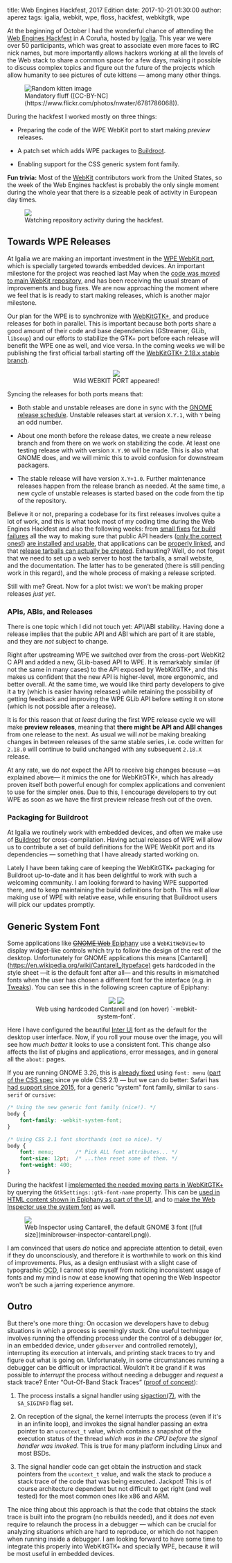 title: Web Engines Hackfest, 2017 Edition
date: 2017-10-21 01:30:00
author: aperez
tags: igalia, webkit, wpe, floss, hackfest, webkitgtk, wpe


At the beginning of October I had the wonderful chance of attending the [Web
Engines Hackfest](https://webengineshackfest.org/) in A Coruña, hosted by
[Igalia](https://www.igalia.com). This year we were over 50 participants, which
was great to associate even more faces to IRC nick names, but more importantly
allows hackers working at all the levels of the Web stack to share a common
space for a few days, making it possible to discuss complex topics and figure
out the future of the projects which allow humanity to see pictures of cute
kittens — among many other things.

<figure class="image">
  <img alt="Random kitten image" src="//perezdecastro.org/2017/web-kitten.jpg">
  <figcaption>Mandatory fluff ([CC-BY-NC](https://www.flickr.com/photos/nwater/6781786068)).</figcaption>
</figure>


During the hackfest I worked mostly on three things:

-   Preparing the code of the WPE WebKit port to start making *preview* releases.

-   A patch set which adds WPE packages to [Buildroot](https://buildroot.org/).

-   Enabling support for the CSS generic system font family.

**Fun trivia:** Most of the [WebKit](https://webkit.org) contributors work from
the United States, so the week of the Web Engines hackfest is probably the only
single moment during the whole year that there is a sizeable peak of activity
in European day times.

<figure class="image">
  <img src="//perezdecastro.org/images/glasses-scrolling-reflection.gif">
  <figcaption>Watching repository activity during the hackfest.</figcaption>
</figure>


Towards WPE Releases
--------------------

At Igalia we are making an important investment in the [WPE WebKit
port](http://trac.webkit.org/wiki/WPE), which is specially targeted towards
embedded devices. An important milestone for the project was reached last May
when the [code was moved to main WebKit
repository](https://bugs.webkit.org/show_bug.cgi?id=171110), and has been
receiving the usual stream of improvements and bug fixes. We are now
approaching the moment where we feel that is is ready to start making releases,
which is another major milestone.

Our plan for the WPE is to synchronize with
[WebKitGTK+](https://webkitgtk.org), and produce releases for both in
parallel.  This is important because both ports share a good amount of their
code and base dependencies (GStreamer, GLib, `libsoup`) and our efforts to
stabilize the GTK+ port before each release will benefit the WPE one as well,
and vice versa.  In the coming weeks we will be publishing the first official
tarball starting off the [WebKitGTK+ 2.18.x stable
branch](https://trac.webkit.org/wiki/WebKitGTK/2.18.x).

<figure style="text-align:center">
  <img src="//perezdecastro.org/images/wild-webkit-port-appears.png">
  <figcaption>Wild WEBKIT PORT appeared!</figcaption>
</figure>

Syncing the releases for both ports means that:

-   Both stable and unstable releases are done in sync with the [GNOME
    release schedule](https://wiki.gnome.org/ReleasePlanning). Unstable
    releases start at version `X.Y.1`, with `Y` being an odd number.

-   About one month before the release dates, we create a new release branch 
    and from there on we work on stabilizing the code. At least one testing
    release with with version `X.Y.90` will be made. This is also what GNOME
    does, and we will mimic this to avoid confusion for downstream packagers.
 
-   The stable release will have version `X.Y+1.0`. Further maintenance
    releases happen from the release branch as needed. At the same time,
    a new cycle of unstable releases is started based on the code from the
    tip of the repository.

Believe it or not, preparing a codebase for its first releases involves quite
a lot of work, and this is what took most of my coding time during the Web
Engines Hackfest and also the following weeks: from [small
fixes](https://bugs.webkit.org/show_bug.cgi?id=178081) [for build
failures](https://bugs.webkit.org/show_bug.cgi?id=178090) all the way to making
sure that public API headers ([only the correct
ones!](https://bugs.webkit.org/show_bug.cgi?id=178125)) [are
installed](https://bugs.webkit.org/show_bug.cgi?id=176448) [and
usable](https://bugs.webkit.org/show_bug.cgi?id=178104), that applications can
be [properly linked](https://bugs.webkit.org/show_bug.cgi?id=178133), and that
[release tarballs can actually be
created](https://bugs.webkit.org/show_bug.cgi?id=176448). Exhausting? Well, do
not forget that we need to set up a web server to host the tarballs, a small
website, and the documentation. The latter has to be generated (there is still
pending work in this regard), and the whole process of making a release
scripted.

Still with me? Great. Now for a plot twist: we won't be making
proper releases *just yet*.


### APIs, ABIs, and Releases

There is one topic which I did not touch yet: API/ABI stability. Having done
a release implies that the public API and ABI which are part of it are stable,
and they are *not* subject to change.

Right after upstreaming WPE we switched over from the cross-port WebKit2 C API
and added a new, GLib-based API to WPE. It is remarkably similar (if not the
same in many cases) to the API exposed by WebKitGTK+, and this makes us
confident that the new API is higher-level, more ergonomic, and better overall.
At the same time, we would like third party developers to give it a try (which
is easier having releases) while retaining the possibility of getting feedback
and improving the WPE GLib API before setting it on stone (which is not
possible after a release).

It is for this reason that *at least* during the first WPE release cycle we
will make **preview releases**, meaning that **there might be API and ABI
changes** from one release to the next. As usual we will *not* be making
breaking changes in between releases of the same stable series, i.e. code
written for `2.18.0` will continue to build unchanged with any subsequent
`2.18.X` release.


At any rate, we do *not* expect the API to receive big changes because —as
explained above— it mimics the one for WebKitGTK+, which has already proven
itself both powerful enough for complex applications and convenient to use for
the simpler ones. Due to this, I encourage developers to try out WPE as soon
as we have the first preview release fresh out of the oven.


### Packaging for Buildroot

At Igalia we routinely work with embedded devices, and often we make use of
[Buildroot](https://buildroot.org) for cross-compilation. Having actual
releases of WPE will allow us to contribute a set of build definitions for the
WPE WebKit port and its dependencies — something that I have already started
working on.

Lately I have been taking care of keeping the WebKitGTK+ packaging for
Buildroot up-to-date and it has been delightful to work with such a welcoming
community. I am looking forward to having WPE supported there, and to keep
maintaining the build definitions for both. This will allow making use of WPE
with relative ease, while ensuring that Buildroot users will pick our updates
promptly.


Generic System Font
-------------------

Some applications like [<s>GNOME Web</s>
Epiphany](https://wiki.gnome.org/Apps/Web/) use a `WebKitWebView` to display
widget-like controls which try to follow the design of the rest of the desktop.
Unfortunately for GNOME applications this means
[Cantarell](https://en.wikipedia.org/wiki/Cantarell_(typeface) gets hardcoded
in the style sheet —it is the default font after all— and this results in
mismatched fonts when the user has chosen a different font for the interface
(e.g. in [Tweaks](https://wiki.gnome.org/Apps/GnomeTweakTool)). You can see
this in the following screen capture of Epiphany:

<figure class="rollover" style="text-align:center">
  <img src="//perezdecastro.org/2017/ephy-cantarell.png">
  <img src="//perezdecastro.org/2017/ephy-system-font.png">
  <figcaption>Web using hardcoded Cantarell and (on hover) `-webkit-system-font`.</figcaption>
</figure>

Here I have configured the beautiful [Inter UI](https://rsms.me/inter/) font as
the default for the desktop user interface. Now, if you roll your mouse over
the image, you will see how *much better* it looks to use a consistent font.
This change also affects the list of plugins and applications, error messages,
and in general all the `about:` pages.

If you are running GNOME 3.26, this is [already
fixed](https://bugzilla.gnome.org/show_bug.cgi?id=783489) using `font: menu`
([part of the CSS
spec](https://www.w3.org/TR/2011/REC-CSS2-20110607/fonts.html#font-shorthand)
since ye olde CSS 2.1) — but we can do better: Safari has [had support since
2015](https://webkit.org/blog/3709/using-the-system-font-in-web-content/),
for a generic “system” font family, similar to `sans-serif` or `cursive`:

```css
/* Using the new generic font family (nice!). */
body {
    font-family: -webkit-system-font;
}

/* Using CSS 2.1 font shorthands (not so nice). */
body {
    font: menu;       /* Pick ALL font attributes... */
    font-size: 12pt;  /* ...then reset some of them. */
    font-weight: 400;
}
```

During the hackfest I [implemented the needed moving parts in
WebKitGTK+](https://trac.webkit.org/changeset/222800) by querying the
`GtkSettings::gtk-font-name` property. This can be [used in HTML content shown
in Epiphany as part of the
UI](https://bugzilla.gnome.org/show_bug.cgi?id=789119), and to [make the Web
Inspector use the system font](https://bugs.webkit.org/show_bug.cgi?id=178388)
as well.

<figure class="image">
  <a href="//perezdecastro.org/2017/minibrowser-inspector-cantarell.png"><img src="//perezdecastro.org/2017/minibrowser-inspector-cantarell-small.png"></a>
  <figcaption>Web Inspector using Cantarell, the default GNOME 3 font
    ([full size](minibrowser-inspector-cantarell.png)).</figcaption>
</figure>

I am convinced that users *do* notice and appreciate attention to detail,
even if they do unconsciously, and therefore it is worthwhile to work on this
kind of improvements.
Plus, as a design enthusiast with a slight case of typographic
<abbr title="Obsessive-Compulsive Disorder">OCD</abbr>, I cannot stop myself
from noticing inconsistent usage of fonts and my mind is now at ease knowing
that opening the Web Inspector won't be such a jarring experience anymore.


Outro
-----

But there's one more thing: On occasion we developers have to debug situations
in which a process is seemingly stuck. One useful technique involves running
the offending process under the control of a debugger (or, in an embedded
device, under `gdbserver` and controlled remotely), interrupting its execution
at intervals, and printing stack traces to try and figure out what is going on.
Unfortunately, in some circumstances running a debugger can be difficult or
impractical. Wouldn't it be grand if it was possible to *interrupt* the process
without needing a debugger and *request* a stack trace? Enter “Out-Of-Band
Stack Traces” ([proof of
concept](https://gist.github.com/aperezdc/30ad0bcca02301312a290cfee5c476e9)):

1.  The process installs a signal handler using
    [sigaction(7)](https://linux.die.net/man/2/sigaction), with the
    `SA_SIGINFO` flag set.

2.  On reception of the signal, the kernel interrupts the process (even if it's
    in an infinite loop), and invokes the signal handler passing an extra
    pointer to an `ucontext_t` value, which contains a snapshot of the execution
    status of the thread *which was in the CPU before the signal handler was
    invoked*. This is true for many platform including Linux and most BSDs.

3.  The signal handler code can get obtain the instruction and stack pointers
    from the `ucontext_t` value, and walk the stack to produce a stack trace
    of the code that was being executed. Jackpot! This is of course
    architecture dependent but not difficult to get right (and well tested)
    for the most common ones like x86 and ARM.

The nice thing about this approach is that the code that obtains the stack
trace is built into the program (no rebuilds needed), and it does *not* even
require to relaunch the process in a debugger — which can be crucial for
analyzing situations which are hard to reproduce, or which do not happen
when running inside a debugger. I am looking forward to have some time to
integrate this properly into WebKitGTK+ and specially WPE, because it will
be most useful in embedded devices.
